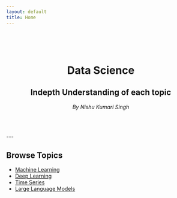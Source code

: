 ```yaml
---
layout: default
title: Home
---
```




<div class="page-header" style="text-align: center; padding: 3rem 1rem;">
  <h1 class="project-name">Data Science</h1>
  <h2 class="project-tagline">Indepth Understanding of each topic</h2>
  <p style="font-style: italic; margin-top: 1rem;">By Nishu Kumari Singh</p>
</div>
---

## Browse Topics

<ul>
  <li><a href="/machine-learning/">Machine Learning</a></li>
  <li><a href="/deep-learning/">Deep Learning</a></li>
  <li><a href="/time-series/">Time Series</a></li>
  <li><a href="/large-language-models/">Large Language Models</a></li>
</ul>
